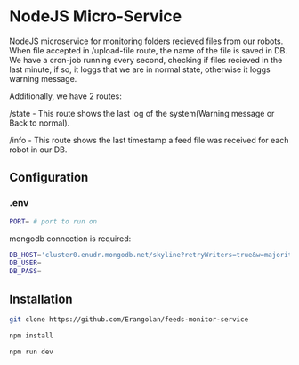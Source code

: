 # NodeJS Micro-Service
NodeJS microservice for monitoring folders recieved files from our robots.
When file accepted in /upload-file route, the name of the file is saved in DB.
We have a cron-job running every second, checking if files recieved
in the last minute, if so, it loggs that we are in normal state, otherwise it
loggs warning message.

Additionally, we have 2 routes:

/state - This route shows the last log of the system(Warning message or Back to normal).

/info - This route shows the last timestamp a feed file was received for each robot in our DB.

## Configuration

### .env

```bash
PORT= # port to run on
```
mongodb connection is required:
```bash
DB_HOST='cluster0.enudr.mongodb.net/skyline?retryWriters=true&w=majority'
DB_USER=
DB_PASS=
```

## Installation

```bash
git clone https://github.com/Erangolan/feeds-monitor-service
```

```bash
npm install
```

```bash
npm run dev
```